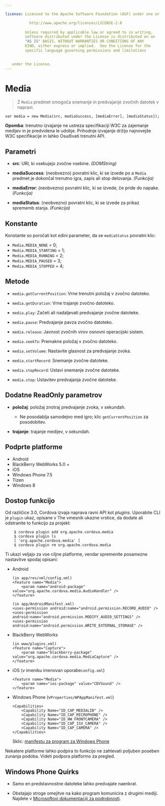 ```yaml
---

license: Licensed to the Apache Software Foundation (ASF) under one or more contributor license agreements. See the NOTICE file distributed with this work for additional information regarding copyright ownership. The ASF licenses this file to you under the Apache License, Version 2.0 (the "License"); you may not use this file except in compliance with the License. You may obtain a copy of the License at

           http://www.apache.org/licenses/LICENSE-2.0
    
         Unless required by applicable law or agreed to in writing,
         software distributed under the License is distributed on an
         "AS IS" BASIS, WITHOUT WARRANTIES OR CONDITIONS OF ANY
         KIND, either express or implied.  See the License for the
         specific language governing permissions and limitations
    

   under the License.
---
```


# Media

> Z `Media` predmet omogoča snemanje in predvajanje zvočnih datotek v napravi.

    var media = new Media(src, mediaSuccess, [mediaError], [mediaStatus]);
    

**Opomba**: trenutno izvajanje ne ustreza specifikaciji W3C za zajemanje medijev in je predvidena le udobje. Prihodnje izvajanje držijo najnovejše W3C specifikacije in lahko Osuđivati trenutni API.

## Parametri

*   **src**: URI, ki vsebujejo zvočne vsebine. *(DOMString)*

*   **mediaSuccess**: (neobvezno) povratni klic, ki se izvede po a `Media` predmet je dokončal trenutno igra, zapis ali stop delovanja. *(Funkcija)*

*   **mediaError**: (neobvezno) povratni klic, ki se izvede, če pride do napake. *(Funkcija)*

*   **mediaStatus**: (neobvezno) povratni klic, ki se izvede za prikaz sprememb stanja. *(Funkcija)*

## Konstante

Konstante so poročali kot edini parameter, da se `mediaStatus` povratni klic:

*   `Media.MEDIA_NONE` = 0;
*   `Media.MEDIA_STARTING` = 1;
*   `Media.MEDIA_RUNNING` = 2;
*   `Media.MEDIA_PAUSED` = 3;
*   `Media.MEDIA_STOPPED` = 4;

## Metode

*   `media.getCurrentPosition`: Vrne trenutni položaj v zvočno datoteko.

*   `media.getDuration`: Vrne trajanje zvočno datoteko.

*   `media.play`: Začeti ali nadaljevati predvajanje zvočne datoteke.

*   `media.pause`: Predvajanje pavza zvočno datoteko.

*   `media.release`: Javnost zvočnih virov osnovni operacijski sistem.

*   `media.seekTo`: Premakne položaj v zvočno datoteko.

*   `media.setVolume`: Nastavite glasnost za predvajanje zvoka.

*   `media.startRecord`: Snemanje zvočne datoteke.

*   `media.stopRecord`: Ustavi snemanje zvočne datoteke.

*   `media.stop`: Ustavitev predvajanja zvočne datoteke.

## Dodatne ReadOnly parametrov

*   **položaj**: položaj znotraj predvajanje zvoka, v sekundah.
    
    *   Ne posodablja samodejno med igro; klic `getCurrentPosition` za posodobitev.

*   **trajanje**: trajanje medijev, v sekundah.

## Podprte platforme

*   Android
*   BlackBerry WebWorks 5.0 +
*   iOS
*   Windows Phone 7.5
*   Tizen
*   Windows 8

## Dostop funkcijo

Od različice 3.0, Cordova izvaja naprava ravni API kot *plugins*. Uporabite CLI je `plugin` ukaz, opisane v The vmesnik ukazne vrstice, da dodate ali odstranite to funkcijo za projekt:

        $ cordova plugin add org.apache.cordova.media 
        $ cordova plugin ls
        [ 'org.apache.cordova.media' ]
        $ cordova plugin rm org.apache.cordova.media 
    

Ti ukazi veljajo za vse ciljne platforme, vendar spremenite posamezne nastavitve spodaj opisani:

*   Android
    
        (in app/res/xml/config.xml)
        <feature name="Media">
            <param name="android-package" value="org.apache.cordova.media.AudioHandler" />
        </feature>
        
        (in app/AndroidManifest.xml)
        <uses-permission android:name="android.permission.RECORD_AUDIO" />
        <uses-permission android:name="android.permission.MODIFY_AUDIO_SETTINGS" />
        <uses-permission android:name="android.permission.WRITE_EXTERNAL_STORAGE" />
        

*   BlackBerry WebWorks
    
        (in www/plugins.xml)
        <feature name="Capture">
            <param name="blackberry-package" value="org.apache.cordova.media.MediaCapture" />
        </feature>
        

*   iOS (v imeniku imenovan uporabe`config.xml`)
    
        <feature name="Media">
            <param name="ios-package" value="CDVSound" />
        </feature>
        

*   Windows Phone (v`Properties/WPAppManifest.xml`)
    
        <Capabilities>
            <Capability Name="ID_CAP_MEDIALIB" />
            <Capability Name="ID_CAP_MICROPHONE" />
            <Capability Name="ID_HW_FRONTCAMERA" />
            <Capability Name="ID_CAP_ISV_CAMERA" />
            <Capability Name="ID_CAP_CAMERA" />
        </Capabilities>
        
    
    Sklic: [manifestu za program za Windows Phone][1]

 [1]: http://msdn.microsoft.com/en-us/library/ff769509%28v=vs.92%29.aspx

Nekatere platforme lahko podpira to funkcijo ne zahtevati poljuben poseben zunanja podoba. Videti podpora platformo za pregled.

## Windows Phone Quirks

*   Samo en predstavnostne datoteke lahko predvajate naenkrat.

*   Obstajajo stroge omejitve na kako program komunicira z drugimi mediji. Najdete v [Microsoftovi dokumentaciji za podrobnosti][2].

 [2]: http://msdn.microsoft.com/en-us/library/windowsphone/develop/hh184838(v=vs.92).aspx